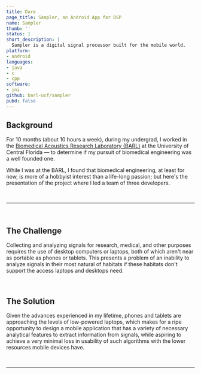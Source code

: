 ```yaml
---
title: Dare
page_title: Sampler, an Android App for DSP
name: Sampler
thumb: ''
status: 1
short_description: |
  Sampler is a digital signal processor built for the mobile world.
platform:
- android
languages:
- java
- c
- cpp
software:
- jni
github: barl-ucf/sampler
pubd: false
---
```


## Background
For 10 months (about 10 hours a week), during my undergrad, I worked in the [Biomedical Acoustics Research Laboratory (BARL)](http://mae.ucf.edu/BARL) at the University of Central Florida &mdash; to determine if my pursuit of biomedical engineering was a well founded one.

While I was at the BARL, I found that biomedical engineering, at least for now, is more of a hobbyist interest than a life-long passion; but here's the presentation of the project where I led a team of three developers.

<br>

---

<br>

## The Challenge
Collecting and analyzing signals for research, medical, and other purposes requires the use of desktop computers or laptops, both of which aren't near as portable as phones or tablets. This presents a problem of an inability to analyze signals in their most natural of habitats if these habitats don't support the access laptops and desktops need.

<br>

## The Solution
Given the advances experienced in my lifetime, phones and tablets are approaching the levels of low-powered laptops, which makes for a ripe opportunity to design a mobile application that has a variety of necessary analytical features to extract information from signals, while aspiring to achieve a very minimal loss in usability of such algorithms with the lower resources mobile devices have.

<br>

---

<br>
